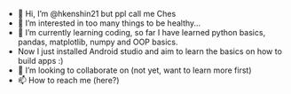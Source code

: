 - 👋 Hi, I’m @hkenshin21 but ppl call me Ches
- 👀 I’m interested in too many things to be healthy... 
- 🌱 I’m currently learning coding, so far I have learned python basics, pandas, matplotlib, numpy and OOP basics. 
- Now I just installed Android studio and aim to learn the basics on how to build apps :) 
- 💞️ I’m looking to collaborate on (not yet, want to learn more first)
- 📫 How to reach me (here?)

<!---
hkenshin21/hkenshin21 is a ✨ special ✨ repository because its `README.md` (this file) appears on your GitHub profile.
You can click the Preview link to take a look at your changes.
--->
